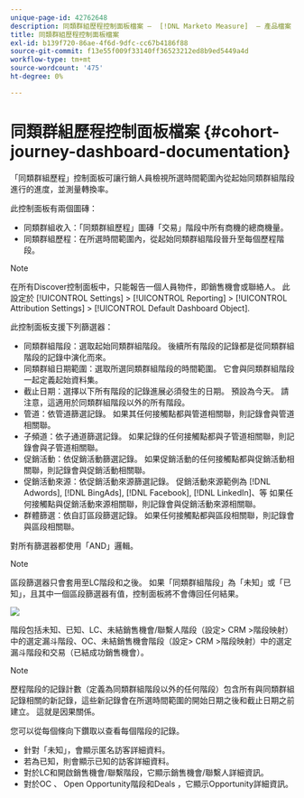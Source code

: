 ```yaml
---
unique-page-id: 42762648
description: 同類群組歷程控制面板檔案 —  [!DNL Marketo Measure]  — 產品檔案
title: 同類群組歷程控制面板檔案
exl-id: b139f720-86ae-4f6d-9dfc-cc67b4186f88
source-git-commit: f13e55f009f33140ff36523212ed8b9ed5449a4d
workflow-type: tm+mt
source-wordcount: '475'
ht-degree: 0%

---
```


# 同類群組歷程控制面板檔案 {#cohort-journey-dashboard-documentation}

「同類群組歷程」控制面板可讓行銷人員檢視所選時間範圍內從起始同類群組階段進行的進度，並測量轉換率。

此控制面板有兩個圖磚：

* 同類群組收入：「同類群組歷程」圖磚「交易」階段中所有商機的總商機量。
* 同類群組歷程：在所選時間範圍內，從起始同類群組階段晉升至每個歷程階段。

>[!NOTE]
>
>在所有Discover控制面板中，只能報告一個人員物件，即銷售機會或聯絡人。 此設定於 [!UICONTROL Settings] > [!UICONTROL Reporting] > [!UICONTROL Attribution Settings] > [!UICONTROL Default Dashboard Object].

此控制面板支援下列篩選器：

* 同類群組階段：選取起始同類群組階段。 後續所有階段的記錄都是從同類群組階段的記錄中演化而來。
* 同類群組日期範圍：選取所選同類群組階段的時間範圍。 它會與同類群組階段一起定義起始資料集。
* 截止日期：選擇以下所有階段的記錄進展必須發生的日期。 預設為今天。 請注意，這適用於同類群組階段以外的所有階段。
* 管道：依管道篩選記錄。 如果其任何接觸點都與管道相關聯，則記錄會與管道相關聯。
* 子頻道：依子通道篩選記錄。 如果記錄的任何接觸點都與子管道相關聯，則記錄會與子管道相關聯。
* 促銷活動：依促銷活動篩選記錄。 如果促銷活動的任何接觸點都與促銷活動相關聯，則記錄會與促銷活動相關聯。
* 促銷活動來源：依促銷活動來源篩選記錄。 促銷活動來源範例為 [!DNL Adwords], [!DNL BingAds], [!DNL Facebook], [!DNL LinkedIn]、等 如果任何接觸點與促銷活動來源相關聯，則記錄會與促銷活動來源相關聯。
* 群體篩選：依自訂區段篩選記錄。 如果任何接觸點都與區段相關聯，則記錄會與區段相關聯。

對所有篩選器都使用「AND」邏輯。

>[!NOTE]
>
>區段篩選器只會套用至LC階段和之後。 如果「同類群組階段」為「未知」或「已知」，且其中一個區段篩選器有值，控制面板將不會傳回任何結果。

![](assets/one-2.png)

階段包括未知、已知、LC、未結銷售機會/聯繫人階段（設定> CRM >階段映射）中的選定漏斗階段、OC、未結銷售機會階段（設定> CRM >階段映射）中的選定漏斗階段和交易（已結成功銷售機會）。

>[!NOTE]
>
>歷程階段的記錄計數（定義為同類群組階段以外的任何階段）包含所有與同類群組記錄相關的新記錄，這些新記錄會在所選時間範圍的開始日期之後和截止日期之前建立。 這就是因果關係。

您可以從每個條向下鑽取以查看每個階段的記錄。

* 針對「未知」，會顯示匿名訪客詳細資料。
* 若為已知，則會顯示已知的訪客詳細資料。
* 對於LC和開啟銷售機會/聯繫階段，它顯示銷售機會/聯繫人詳細資訊。
* 對於OC 、 Open Opportunity階段和Deals ，它顯示Opportunity詳細資訊。
